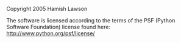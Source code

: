 Copyright 2005 Hamish Lawson

The software is licensed according to the terms of the PSF (Python Software Foundation) license found here: http://www.python.org/psf/license/